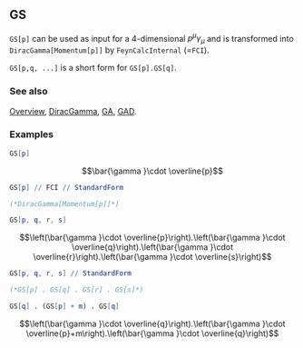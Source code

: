 ## GS

`GS[p]` can be used as input for a 4-dimensional $p^\mu \gamma_\mu$ and is transformed into `DiracGamma[Momentum[p]]` by `FeynCalcInternal` (=`FCI`).

`GS[p,q, ...]` is a short form for `GS[p].GS[q]`.

### See also

[Overview](Extra/FeynCalc.md), [DiracGamma](DiracGamma.md), [GA](GA.md), [GAD](GAD.md).

### Examples

```mathematica
GS[p]
```

$$\bar{\gamma }\cdot \overline{p}$$

```mathematica
GS[p] // FCI // StandardForm

(*DiracGamma[Momentum[p]]*)
```

```mathematica
GS[p, q, r, s]
```

$$\left(\bar{\gamma }\cdot \overline{p}\right).\left(\bar{\gamma }\cdot \overline{q}\right).\left(\bar{\gamma }\cdot \overline{r}\right).\left(\bar{\gamma }\cdot \overline{s}\right)$$

```mathematica
GS[p, q, r, s] // StandardForm

(*GS[p] . GS[q] . GS[r] . GS[s]*)
```

```mathematica
GS[q] . (GS[p] + m) . GS[q]
```

$$\left(\bar{\gamma }\cdot \overline{q}\right).\left(\bar{\gamma }\cdot \overline{p}+m\right).\left(\bar{\gamma }\cdot \overline{q}\right)$$
